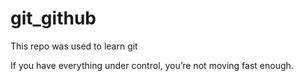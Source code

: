 # git_github

This repo was used to learn git

If you have everything under control, you’re not moving fast enough.
